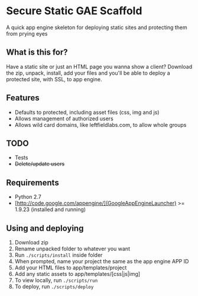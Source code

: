 # Secure Static GAE Scaffold
A quick app engine skeleton for deploying static sites and protecting them from prying eyes

## What is this for?
Have a static site or just an HTML page you wanna show a client? Download the zip, unpack, install, add your files and you'll be able to deploy a protected site, with SSL, to app engine.

## Features
* Defaults to protected, including asset files (css, img and js)
* Allows management of authorized users
* Allows wild card domains, like leftfieldlabs.com, to allow whole groups

## TODO
* Tests
* ~~Delete/update users~~

## Requirements
* Python 2.7
* [http://code.google.com/appengine/](GoogleAppEngineLauncher) >= 1.9.23 (installed and running)

## Using and deploying
1. Download zip
1. Rename unpacked folder to whatever you want
1. Run `./scripts/install` inside folder
1. When prompted, name your project the same as the app engine APP ID
1. Add your HTML files to app/templates/project
1. Add any static assets to app/templates/[css|js|img]
1. To view locally, run `./scripts/run`
1. To deploy, run `./scripts/deploy`
